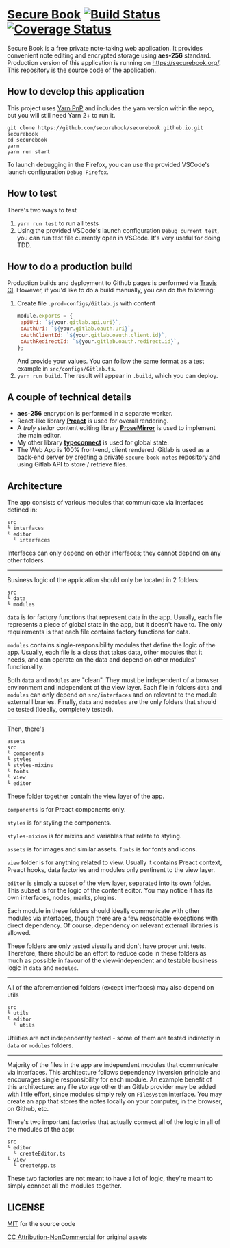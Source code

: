 # [Secure Book](https://securebook.org/) [![Build Status](https://travis-ci.com/securebook/securebook.github.io.svg?branch=development)](https://travis-ci.com/securebook/securebook.github.io) [![Coverage Status](https://coveralls.io/repos/github/securebook/securebook.github.io/badge.svg?branch=development)](https://coveralls.io/github/securebook/securebook.github.io?branch=development)

Secure Book is a free private note-taking web application. It provides convenient note editing and encrypted storage using **aes-256** standard. Production version of this application is running on https://securebook.org/. This repository is the source code of the application.

## How to develop this application

This project uses [Yarn PnP](https://classic.yarnpkg.com/en/docs/pnp/) and includes the yarn version within the repo, but you will still need Yarn 2+ to run it.

```
git clone https://github.com/securebook/securebook.github.io.git securebook
cd securebook
yarn
yarn run start
```

To launch debugging in the Firefox, you can use the provided VSCode's launch configuration `Debug Firefox`.

## How to test

There's two ways to test

1. `yarn run test` to run all tests
2. Using the provided VSCode's launch configuration `Debug current test`, you can run test file currently open in VSCode. It's very useful for doing TDD.

## How to do a production build

Production builds and deployment to Github pages is performed via [Travis CI](https://travis-ci.com/securebook/securebook.github.io). However, if you'd like to do a build manually, you can do the following:

1. Create file `.prod-configs/Gitlab.js` with content
   ```js
   module.exports = {
   	apiUri: `${your.gitlab.api.uri}`,
   	oAuthUri: `${your.gitlab.oauth.uri}`,
   	oAuthClientId: `${your.gitlab.oauth.client.id}`,
   	oAuthRedirectId: `${your.gitlab.oauth.redirect.id}`,
   };
   ```
   And provide your values. You can follow the same format as a test example in `src/configs/Gitlab.ts`.
2. `yarn run build`. The result will appear in `.build`, which you can deploy.

## A couple of technical details

* **aes-256** encryption is performed in a separate worker.
* React-like library [**Preact**](https://preactjs.com/) is used for overall rendering.
* A *truly stellar* content editing library [**ProseMirror**](https://prosemirror.net/) is used to implement the main editor.
* My other library [**typeconnect**](https://github.com/guitarino/typeconnect) is used for global state.
* The Web App is 100% front-end, client rendered. Gitlab is used as a back-end server by creating a private `secure-book-notes` repository and using Gitlab API to store / retrieve files.

## Architecture

The app consists of various modules that communicate via interfaces defined in:

```
src
└ interfaces
└ editor
  └ interfaces
```

Interfaces can only depend on other interfaces; they cannot depend on any other folders.

---

Business logic of the application should only be located in 2 folders:

```
src
└ data
└ modules
```

`data` is for factory functions that represent data in the app. Usually, each file represents a piece of global state in the app, but it doesn't have to. The only requirements is that each file contains factory functions for data.

`modules` contains single-responsibility modules that define the logic of the app. Usually, each file is a class that takes data, other modules that it needs, and can operate on the data and depend on other modules' functionality.

Both `data` and `modules` are "clean". They must be independent of a browser environment and independent of the view layer. Each file in folders `data` and `modules` can only depend on `src/interfaces` and on relevant to the module external libraries. Finally, `data` and `modules` are the only folders that should be tested (ideally, completely tested).

---

Then, there's

```
assets
src
└ components
└ styles
└ styles-mixins
└ fonts
└ view
└ editor
```

These folder together contain the view layer of the app.

`components` is for Preact components only.

`styles` is for styling the components.

`styles-mixins` is for mixins and variables that relate to styling.

`assets` is for images and similar assets. `fonts` is for fonts and icons.

`view` folder is for anything related to view. Usually it contains Preact context, Preact hooks, data factories and modules only pertinent to the view layer.

`editor` is simply a subset of the view layer, separated into its own folder. This subset is for the logic of the content editor. You may notice it has its own interfaces, nodes, marks, plugins.

Each module in these folders should ideally communicate with other modules via interfaces, though there are a few reasonable exceptions with direct dependency. Of course, dependency on relevant external libraries is allowed.

These folders are only tested visually and don't have proper unit tests. Therefore, there should be an effort to reduce code in these folders as much as possible in favour of the view-independent and testable business logic in `data` and `modules`.

---

All of the aforementioned folders (except interfaces) may also depend on utils

```
src
└ utils
└ editor
  └ utils
```

Utilities are not independently tested - some of them are tested indirectly in `data` or `modules` folders.

---

Majority of the files in the app are independent modules that communicate via interfaces. This architecture follows dependency inversion principle and encourages single responsibility for each module. An example benefit of this architecture: any file storage other than Gitlab provider may be added with little effort, since modules simply rely on `Filesystem` interface. You may create an app that stores the notes locally on your computer, in the browser, on Github, etc.

There's two important factories that actually connect all of the logic in all of the modules of the app:

```
src
└ editor
  └ createEditor.ts
└ view
  └ createApp.ts
```

These two factories are not meant to have a lot of logic, they're meant to simply connect all the modules together.

## LICENSE

[MIT](https://github.com/securebook/securebook.github.io/blob/development/LICENSE) for the source code

[CC Attribution-NonCommercial](https://github.com/securebook/securebook.github.io/blob/development/assets/original/LICENSE) for original assets